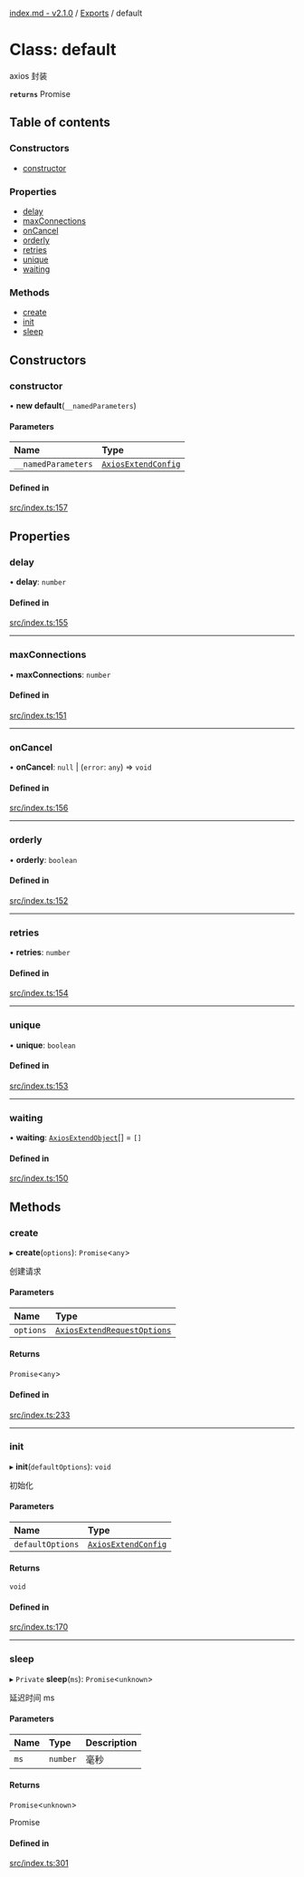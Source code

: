 [index.md - v2.1.0](../README.md) / [Exports](../modules.md) / default

# Class: default

axios 封装

**`returns`** Promise

## Table of contents

### Constructors

-   [constructor](default.md#constructor)

### Properties

-   [delay](default.md#delay)
-   [maxConnections](default.md#maxconnections)
-   [onCancel](default.md#oncancel)
-   [orderly](default.md#orderly)
-   [retries](default.md#retries)
-   [unique](default.md#unique)
-   [waiting](default.md#waiting)

### Methods

-   [create](default.md#create)
-   [init](default.md#init)
-   [sleep](default.md#sleep)

## Constructors

### constructor

• **new default**(`__namedParameters`)

#### Parameters

| Name                | Type                                                      |
| :------------------ | :-------------------------------------------------------- |
| `__namedParameters` | [`AxiosExtendConfig`](../interfaces/AxiosExtendConfig.md) |

#### Defined in

[src/index.ts:157](https://github.com/saqqdy/axios-ex/blob/623dc5f/src/index.ts#L157)

## Properties

### delay

• **delay**: `number`

#### Defined in

[src/index.ts:155](https://github.com/saqqdy/axios-ex/blob/623dc5f/src/index.ts#L155)

---

### maxConnections

• **maxConnections**: `number`

#### Defined in

[src/index.ts:151](https://github.com/saqqdy/axios-ex/blob/623dc5f/src/index.ts#L151)

---

### onCancel

• **onCancel**: `null` \| (`error`: `any`) => `void`

#### Defined in

[src/index.ts:156](https://github.com/saqqdy/axios-ex/blob/623dc5f/src/index.ts#L156)

---

### orderly

• **orderly**: `boolean`

#### Defined in

[src/index.ts:152](https://github.com/saqqdy/axios-ex/blob/623dc5f/src/index.ts#L152)

---

### retries

• **retries**: `number`

#### Defined in

[src/index.ts:154](https://github.com/saqqdy/axios-ex/blob/623dc5f/src/index.ts#L154)

---

### unique

• **unique**: `boolean`

#### Defined in

[src/index.ts:153](https://github.com/saqqdy/axios-ex/blob/623dc5f/src/index.ts#L153)

---

### waiting

• **waiting**: [`AxiosExtendObject`](../interfaces/AxiosExtendObject.md)[] = `[]`

#### Defined in

[src/index.ts:150](https://github.com/saqqdy/axios-ex/blob/623dc5f/src/index.ts#L150)

## Methods

### create

▸ **create**(`options`): `Promise`<`any`\>

创建请求

#### Parameters

| Name      | Type                                                                      |
| :-------- | :------------------------------------------------------------------------ |
| `options` | [`AxiosExtendRequestOptions`](../interfaces/AxiosExtendRequestOptions.md) |

#### Returns

`Promise`<`any`\>

#### Defined in

[src/index.ts:233](https://github.com/saqqdy/axios-ex/blob/623dc5f/src/index.ts#L233)

---

### init

▸ **init**(`defaultOptions`): `void`

初始化

#### Parameters

| Name             | Type                                                      |
| :--------------- | :-------------------------------------------------------- |
| `defaultOptions` | [`AxiosExtendConfig`](../interfaces/AxiosExtendConfig.md) |

#### Returns

`void`

#### Defined in

[src/index.ts:170](https://github.com/saqqdy/axios-ex/blob/623dc5f/src/index.ts#L170)

---

### sleep

▸ `Private` **sleep**(`ms`): `Promise`<`unknown`\>

延迟时间 ms

#### Parameters

| Name | Type     | Description |
| :--- | :------- | :---------- |
| `ms` | `number` | 毫秒        |

#### Returns

`Promise`<`unknown`\>

Promise<Delay>

#### Defined in

[src/index.ts:301](https://github.com/saqqdy/axios-ex/blob/623dc5f/src/index.ts#L301)
